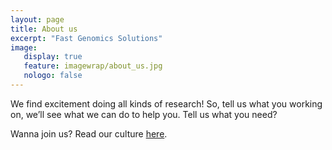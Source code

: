 ```yaml
---
layout: page
title: About us
excerpt: "Fast Genomics Solutions"
image:
   display: true
   feature: imagewrap/about_us.jpg
   nologo: false
---
```


<!-- <h3 style="margin-top: 1em;">About us.</h3> -->

We find excitement doing all kinds of research! So, tell us what you working on, we’ll see what we can do to help you. Tell us what you need?

Wanna join us? Read our culture [here](/culture).